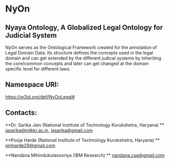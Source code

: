 # NyOn

## Nyaya Ontology, A Globalized Legal Ontology for Judicial System

NyOn serves as the Ontological Framework created for the annotation of Legal Domain Data. Its structure defines the concepts used in the legal domain and can get extended by the different judical systems by inheriting the core/common concepts and later can get changed at the domain specific level for different laws.

## Namespace URI:
https://w3id.org/def/NyOnLegal#

## Contacts:

**Dr. Sarika Jain (National Institute of Technology Kurukshetra, Haryana) **
<jasarika@nitkkr.ac.in>, <jasarika@gmail.com>

**Pooja Harde (National Institute of Technology Kurukshetra, Haryana) **
<pmharde29@gmail.com>


**Nandana Mihindukulasooriya (IBM Research) **
<nandana.cse@gmail.com>
